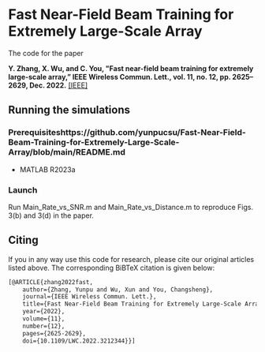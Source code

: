 # Fast Near-Field Beam Training for Extremely Large-Scale Array
The code for the paper

<strong>Y. Zhang, X. Wu, and C. You, "Fast near-field beam training for extremely large-scale array,” IEEE Wireless Commun. Lett., vol. 11, no. 12, pp. 2625– 2629, Dec. 2022.</strong> [[IEEE]](https://ieeexplore.ieee.org/abstract/document/9913211/)

## Running the simulations
### Prerequisiteshttps://github.com/yunpucsu/Fast-Near-Field-Beam-Training-for-Extremely-Large-Scale-Array/blob/main/README.md
* MATLAB R2023a
### Launch
Run Main_Rate_vs_SNR.m and Main_Rate_vs_Distance.m to reproduce Figs. 3(b) and 3(d) in the paper.

## Citing
If you in any way use this code for research, please cite our original articles listed above. The corresponding BiBTeX citation is given below:
```markdown
[@ARTICLE{zhang2022fast,
	author={Zhang, Yunpu and Wu, Xun and You, Changsheng},
	journal={IEEE Wireless Commun. Lett.}, 
	title={Fast Near-Field Beam Training for Extremely Large-Scale Array}, 
	year={2022},
	volume={11},
	number={12},
	pages={2625-2629},
	doi={10.1109/LWC.2022.3212344}}]
